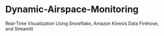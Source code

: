 # Dynamic-Airspace-Monitoring
Real-Time Visualization Using Snowflake, Amazon Kinesis Data Firehose, and Streamlit
